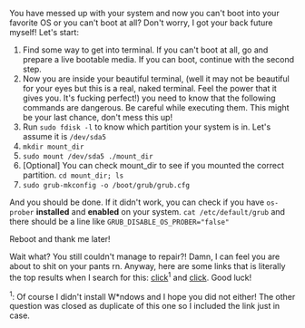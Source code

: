 You have messed up with your system and now you can't boot into your favorite OS or you can't boot at all? Don't worry, I got your back future myself! Let's start:

  1. Find some way to get into terminal. If you can't boot at all, go and prepare a live bootable media. If you can boot, continue with the second step.
  2. Now you are inside your beautiful terminal, (well it may not be beautiful for your eyes but this is a real, naked terminal. Feel the power that it gives you. It's fucking perfect!) you need to know that the following commands are dangerous. Be careful while executing them. This might be your last chance, don't mess this up!
  3. Run `sudo fdisk -l` to know which partition your system is in. Let's assume it is `/dev/sda5`
  4. `mkdir mount_dir`
  5. `sudo mount /dev/sda5 ./mount_dir`
  6. [Optional] You can check mount_dir to see if you mounted the correct partition. `cd mount_dir; ls`
  7. `sudo grub-mkconfig -o /boot/grub/grub.cfg`

And you should be done. If it didn't work, you can check if you have `os-prober` **installed** and **enabled** on your system. `cat /etc/default/grub` and there should be a line like `GRUB_DISABLE_OS_PROBER="false"`

Reboot and thank me later! 

Wait what? You still couldn't manage to repair?! Damn, I can feel you are about to shit on your pants rn. Anyway, here are some links that is literally the top results when I search for this: [click](https://askubuntu.com/questions/88384/how-can-i-repair-grub-how-to-get-ubuntu-back-after-installing-windows)<sup>1</sup> and [click](https://askubuntu.com/questions/143667/boot-error-no-such-device-grub-rescue?noredirect=1&lq=1). Good luck!

<sup>1</sup>: Of course I didn't install W*ndows and I hope you did not either! The other question was closed as duplicate of this one so I included the link just in case.
